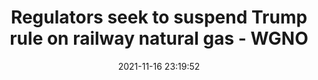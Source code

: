 ---
"title": "Regulators seek to suspend Trump rule on railway natural gas - WGNO"
"date": "2021-11-16 23:19:52"
"feed_name": "GOOGLENEWSINDUSTRIAL"
"feed_website": "https://news.google.com/search?q=industrial%2Bincident&hl=en-US&gl=US&ceid=US:en"
"feed_rss": "https://news.google.com/rss/search?q=industrial%2Bincident&hl=en-US&gl=US&ceid=US:en"
"link": "https://wgno.com/news/business/regulators-seek-to-suspend-trump-rule-on-railway-natural-gas/"
"source": "{'href': 'https://wgno.com', 'title': 'WGNO'}"
"file": "_posts/2021-1-1-c460a378b25033354f03dc96cfca41859705b05a.md"
"accident": "0"
"drilling": "1"
"dead": "0"
"injured": "0"
"arrested": "0"
"place": "unknown place"
"where": "unknown site"
"causes": "unknown"
"place_uri": "unknown place"
---